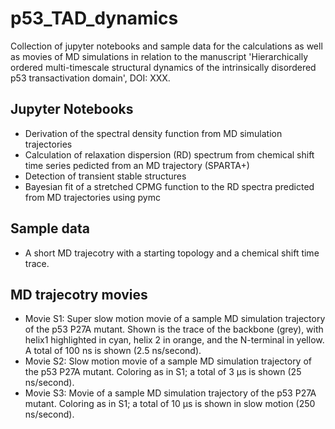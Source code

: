 # p53_TAD_dynamics
Collection of jupyter notebooks and sample data for the calculations as well as movies of MD simulations in relation to the manuscript 'Hierarchically ordered multi-timescale structural dynamics of the intrinsically disordered p53 transactivation domain', DOI: XXX.

## Jupyter Notebooks

* Derivation of the spectral density function from MD simulation trajectories
* Calculation of relaxation dispersion (RD) spectrum from chemical shift time series pedicted from an MD trajectory (SPARTA+)
* Detection of transient stable structures
* Bayesian fit of a stretched CPMG function to the RD spectra predicted from MD trajectories using pymc

## Sample data

* A short MD trajecotry with a starting topology and a chemical shift time trace.

## MD trajecotry movies

* Movie S1: Super slow motion movie of a sample MD simulation trajectory of the p53 P27A mutant. Shown is the trace of the backbone (grey), with helix1 highlighted in cyan, helix 2 in orange, and the N-terminal in yellow. A total of 100 ns is shown (2.5 ns/second).
* Movie S2: Slow motion movie of a sample MD simulation trajectory of the p53 P27A mutant. Coloring as in S1; a total of 3 µs is shown (25 ns/second).
* Movie S3: Movie of a sample MD simulation trajectory of the p53 P27A mutant. Coloring as in S1; a total of 10 µs is shown in slow motion (250 ns/second).


